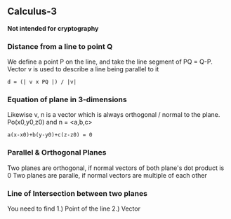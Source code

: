 ## Calculus-3
**Not intended for cryptography**


### Distance from a line to point Q

We define a point P on the line, and take the line segment of PQ = Q-P. Vector v is used to describe a line being parallel to it

```
d = (| v x PQ |) / |v|
```

### Equation of plane in 3-dimensions
Likewise v, n is a vector which is always orthogonal / normal to the plane. Po(x0,y0,z0) and n = <a,b,c>
```
a(x-x0)+b(y-y0)+c(z-z0) = 0
```

### Parallel & Orthogonal Planes
Two planes are orthogonal, if normal vectors of both plane's dot product is 0
Two planes are paralle, if normal vectors are multiple of each other

### Line of Intersection between two planes
You need to find 
1.) Point of the line
2.) Vector
